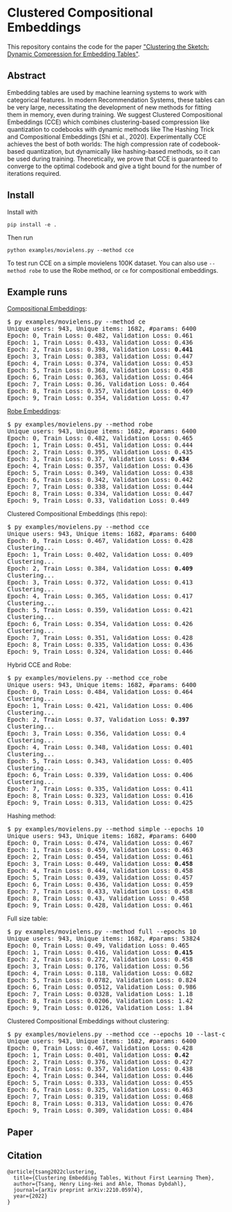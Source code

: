 # Clustered Compositional Embeddings
This repository contains the code for the paper ["Clustering the Sketch: Dynamic Compression for Embedding Tables"](https://arxiv.org/abs/2210.05974).

## Abstract
Embedding tables are used by machine learning systems to work with categorical features. In modern Recommendation Systems, these tables can be very large, necessitating the development of new methods for fitting them in memory, even during training. We suggest Clustered Compositional Embeddings (CCE) which combines clustering-based compression like quantization to codebooks with dynamic methods like The Hashing Trick and Compositional Embeddings [Shi et al., 2020]. Experimentally CCE achieves the best of both worlds: The high compression rate of codebook-based quantization, but dynamically like hashing-based methods, so it can be used during training. Theoretically, we prove that CCE is guaranteed to converge to the optimal codebook and give a tight bound for the number of iterations required.

## Install

Install with
```
pip install -e .
```

Then run
```
python examples/movielens.py --method cce
```
To test run CCE on a simple movielens 100K dataset.
You can also use `--method robe` to use the Robe method, or `ce` for compositional embeddings.

## Example runs

[Compositional Embeddings](https://arxiv.org/abs/1909.02107):
<pre>
$ py examples/movielens.py --method ce
Unique users: 943, Unique items: 1682, #params: 6400
Epoch: 0, Train Loss: 0.482, Validation Loss: 0.461
Epoch: 1, Train Loss: 0.433, Validation Loss: 0.436
Epoch: 2, Train Loss: 0.398, Validation Loss: <b>0.441</b>
Epoch: 3, Train Loss: 0.383, Validation Loss: 0.447
Epoch: 4, Train Loss: 0.374, Validation Loss: 0.453
Epoch: 5, Train Loss: 0.368, Validation Loss: 0.458
Epoch: 6, Train Loss: 0.363, Validation Loss: 0.464
Epoch: 7, Train Loss: 0.36, Validation Loss: 0.464
Epoch: 8, Train Loss: 0.357, Validation Loss: 0.469
Epoch: 9, Train Loss: 0.354, Validation Loss: 0.47
</pre>

[Robe Embeddings](https://proceedings.mlsys.org/paper_files/paper/2022/file/1eb34d662b67a14e3511d0dfd78669be-Paper.pdf):
<pre>
$ py examples/movielens.py --method robe
Unique users: 943, Unique items: 1682, #params: 6400
Epoch: 0, Train Loss: 0.482, Validation Loss: 0.465
Epoch: 1, Train Loss: 0.451, Validation Loss: 0.444
Epoch: 2, Train Loss: 0.395, Validation Loss: 0.435
Epoch: 3, Train Loss: 0.37, Validation Loss: <b>0.434</b>
Epoch: 4, Train Loss: 0.357, Validation Loss: 0.436
Epoch: 5, Train Loss: 0.349, Validation Loss: 0.438
Epoch: 6, Train Loss: 0.342, Validation Loss: 0.442
Epoch: 7, Train Loss: 0.338, Validation Loss: 0.444
Epoch: 8, Train Loss: 0.334, Validation Loss: 0.447
Epoch: 9, Train Loss: 0.33, Validation Loss: 0.449
</pre>

Clustered Compositional Embeddings (this repo):
<pre>
$ py examples/movielens.py --method cce
Unique users: 943, Unique items: 1682, #params: 6400
Epoch: 0, Train Loss: 0.467, Validation Loss: 0.428
Clustering...
Epoch: 1, Train Loss: 0.402, Validation Loss: 0.409
Clustering...
Epoch: 2, Train Loss: 0.384, Validation Loss: <b>0.409</b>
Clustering...
Epoch: 3, Train Loss: 0.372, Validation Loss: 0.413
Clustering...
Epoch: 4, Train Loss: 0.365, Validation Loss: 0.417
Clustering...
Epoch: 5, Train Loss: 0.359, Validation Loss: 0.421
Clustering...
Epoch: 6, Train Loss: 0.354, Validation Loss: 0.426
Clustering...
Epoch: 7, Train Loss: 0.351, Validation Loss: 0.428
Epoch: 8, Train Loss: 0.335, Validation Loss: 0.436
Epoch: 9, Train Loss: 0.324, Validation Loss: 0.446
</pre>

Hybrid CCE and Robe:
<pre>
$ py examples/movielens.py --method cce_robe
Unique users: 943, Unique items: 1682, #params: 6400
Epoch: 0, Train Loss: 0.484, Validation Loss: 0.464
Clustering...
Epoch: 1, Train Loss: 0.421, Validation Loss: 0.406
Clustering...
Epoch: 2, Train Loss: 0.37, Validation Loss: <b>0.397</b>
Clustering...
Epoch: 3, Train Loss: 0.356, Validation Loss: 0.4
Clustering...
Epoch: 4, Train Loss: 0.348, Validation Loss: 0.401
Clustering...
Epoch: 5, Train Loss: 0.343, Validation Loss: 0.405
Clustering...
Epoch: 6, Train Loss: 0.339, Validation Loss: 0.406
Clustering...
Epoch: 7, Train Loss: 0.335, Validation Loss: 0.411
Epoch: 8, Train Loss: 0.323, Validation Loss: 0.416
Epoch: 9, Train Loss: 0.313, Validation Loss: 0.425
</pre>

Hashing method:
<pre>
$ py examples/movielens.py --method simple --epochs 10
Unique users: 943, Unique items: 1682, #params: 6400
Epoch: 0, Train Loss: 0.474, Validation Loss: 0.467
Epoch: 1, Train Loss: 0.459, Validation Loss: 0.463
Epoch: 2, Train Loss: 0.454, Validation Loss: 0.461
Epoch: 3, Train Loss: 0.449, Validation Loss: <b>0.458</b>
Epoch: 4, Train Loss: 0.444, Validation Loss: 0.458
Epoch: 5, Train Loss: 0.439, Validation Loss: 0.457
Epoch: 6, Train Loss: 0.436, Validation Loss: 0.459
Epoch: 7, Train Loss: 0.433, Validation Loss: 0.458
Epoch: 8, Train Loss: 0.43, Validation Loss: 0.458
Epoch: 9, Train Loss: 0.428, Validation Loss: 0.461
</pre>

Full size table:
<pre>
$ py examples/movielens.py --method full --epochs 10
Unique users: 943, Unique items: 1682, #params: 53824
Epoch: 0, Train Loss: 0.49, Validation Loss: 0.465
Epoch: 1, Train Loss: 0.416, Validation Loss: <b>0.415</b>
Epoch: 2, Train Loss: 0.272, Validation Loss: 0.458
Epoch: 3, Train Loss: 0.176, Validation Loss: 0.56
Epoch: 4, Train Loss: 0.118, Validation Loss: 0.682
Epoch: 5, Train Loss: 0.0782, Validation Loss: 0.824
Epoch: 6, Train Loss: 0.0512, Validation Loss: 0.986
Epoch: 7, Train Loss: 0.0328, Validation Loss: 1.18
Epoch: 8, Train Loss: 0.0206, Validation Loss: 1.42
Epoch: 9, Train Loss: 0.0126, Validation Loss: 1.84
</pre>

Clustered Compositional Embeddings without clustering:
<pre>
$ py examples/movielens.py --method cce --epochs 10 --last-cluster 0
Unique users: 943, Unique items: 1682, #params: 6400
Epoch: 0, Train Loss: 0.467, Validation Loss: 0.428
Epoch: 1, Train Loss: 0.401, Validation Loss: <b>0.42</b>
Epoch: 2, Train Loss: 0.376, Validation Loss: 0.427
Epoch: 3, Train Loss: 0.357, Validation Loss: 0.438
Epoch: 4, Train Loss: 0.344, Validation Loss: 0.446
Epoch: 5, Train Loss: 0.333, Validation Loss: 0.455
Epoch: 6, Train Loss: 0.325, Validation Loss: 0.463
Epoch: 7, Train Loss: 0.319, Validation Loss: 0.468
Epoch: 8, Train Loss: 0.313, Validation Loss: 0.476
Epoch: 9, Train Loss: 0.309, Validation Loss: 0.484
</pre>

## Paper

## Citation

```
@article{tsang2022clustering,
  title={Clustering Embedding Tables, Without First Learning Them},
  author={Tsang, Henry Ling-Hei and Ahle, Thomas Dybdahl},
  journal={arXiv preprint arXiv:2210.05974},
  year={2022}
}
```
